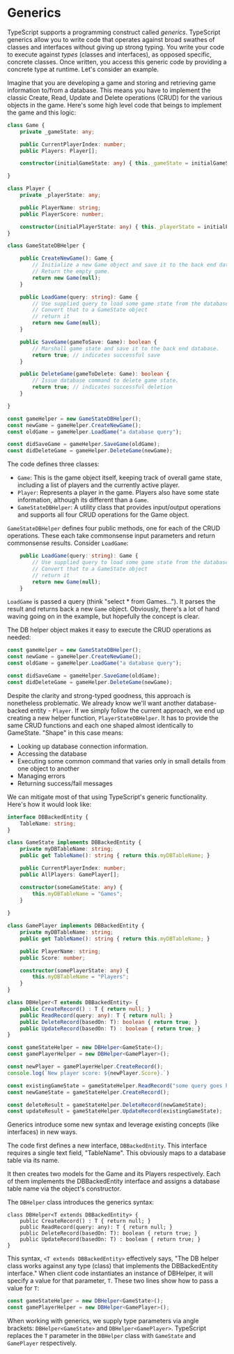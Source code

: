 # Generics

TypeScript supports a programming construct called *generics*. TypeScript generics allow you to write code that operates against broad swathes of classes and interfaces without giving up strong typing. You write your code to execute against *types* (classes and interfaces), as opposed specific, concrete classes. Once written, you access this generic code by providing a concrete type at runtime. Let's consider an example.

Imagine that you are developing a game and storing and retrieving game information to/from a database. This means you have to implement the classic Create, Read, Update and Delete operations (CRUD) for the various objects in the game. Here's some high level code that beings to implement the game and this logic:

```TypeScript
class Game {
    private _gameState: any;

    public CurrentPlayerIndex: number;
    public Players: Player[];

    constructor(initialGameState: any) { this._gameState = initialGameState;}

}

class Player {
    private _playerState: any;

    public PlayerName: string;
    public PlayerScore: number;

    constructor(initialPlayerState: any) { this._playerState = initialPlayerState; }
}

class GameStateDBHelper {

    public CreateNewGame(): Game {
        // Initialize a new Game object and save it to the back end database.
        // Return the empty game.
        return new Game(null);
    }

    public LoadGame(query: string): Game {
        // Use supplied query to load some game state from the database.
        // Convert that to a GameState object
        // return it
        return new Game(null);
    }

    public SaveGame(gameToSave: Game): boolean {
        // Marshall game state and save it to the back end database.
        return true; // indicates successful save
    }

    public DeleteGame(gameToDelete: Game): boolean {
        // Issue database command to delete game state.
        return true; // indicates successful deletion
    }

}

const gameHelper = new GameStateDBHelper();
const newGame = gameHelper.CreateNewGame();
const oldGame = gameHelper.LoadGame("a database query");

const didSaveGame = gameHelper.SaveGame(oldGame);
const didDeleteGame = gameHelper.DeleteGame(newGame);
```

The code defines three classes:
- `Game`: This is the game object itself, keeping track of overall game state, including a list of players and the currently active player.
- `Player`: Represents a player in the game. Players also have some state information, although its different than a `Game`.
- `GameStateDBHelper`: A utility class that provides input/output operations and supports all four CRUD operations for the Game object.

`GameStateDBHelper` defines four public methods, one for each of the CRUD operations. These each take commonsense input parameters and return commonsense results. Consider `LoadGame`: 

```TypeScript
    public LoadGame(query: string): Game {
        // Use supplied query to load some game state from the database.
        // Convert that to a GameState object
        // return it
        return new Game(null);
    }
```

`LoadGame` is passed a query (think "select * from Games..."). It parses the result and returns back a new `Game` object. Obviously, there's a lot of hand waving going on in the example, but hopefully the concept is clear.

The DB helper object makes it easy to execute the CRUD operations as needed:

```TypeScript
const gameHelper = new GameStateDBHelper();
const newGame = gameHelper.CreateNewGame();
const oldGame = gameHelper.LoadGame("a database query");

const didSaveGame = gameHelper.SaveGame(oldGame);
const didDeleteGame = gameHelper.DeleteGame(newGame);
```

Despite the clarity and strong-typed goodness, this approach is nonetheless problematic. We already know we'll want another database-backed entity - `Player`. If we simply follow the current approach, we end up creating a new helper function, `PlayerStateDBHelper`.  It has to provide the same CRUD functions and each one shaped almost identically to GameState. "Shape" in this case means:
- Looking up database connection information.
- Accessing the database
- Executing some common command that varies only in small details from one object to another
- Managing errors
- Returning success/fail messages

We can mitigate most of that using TypeScript's generic functionality. Here's how it would look like:

```TypeScript
interface DBBackedEntity {
    TableName: string;
}

class GameState implements DBBackedEntity {
    private myDBTableName: string;
    public get TableName(): string { return this.myDBTableName; }

    public CurrentPlayerIndex: number;
    public AllPlayers: GamePlayer[];

    constructor(someGameState: any) { 
        this.myDBTableName = "Games";
    }
    
}

class GamePlayer implements DBBackedEntity {
    private myDBTableName: string;
    public get TableName(): string { return this.myDBTableName; }

    public PlayerName: string;
    public Score: number;

    constructor(somePlayerState: any) { 
        this.myDBTableName = "Players";
    }
}

class DBHelper<T extends DBBackedEntity> {
    public CreateRecord() : T { return null; }
    public ReadRecord(query: any): T { return null; }
    public DeleteRecord(basedOn: T): boolean { return true; }
    public UpdateRecord(basedOn: T) : boolean { return true; }
}

const gameStateHelper = new DBHelper<GameState>();
const gamePlayerHelper = new DBHelper<GamePlayer>();

const newPlayer = gamePlayerHelper.CreateRecord();
console.log(`New player score: ${newPlayer.Score}.`)

const existingGameState = gameStateHelper.ReadRecord("some query goes here");
const newGameState = gameStateHelper.CreateRecord();

const deleteResult = gameStateHelper.DeleteRecord(newGameState);
const updateResult = gameStateHelper.UpdateRecord(existingGameState);
```

Generics introduce some new syntax and leverage existing concepts (like interfaces) in new ways. 

The code first defines a new interface, `DBBackedEntity`. This interface requires a single text field, "TableName". This obviously maps to a database table via its name.

It then creates two models for the Game and its Players respectively. Each of them implements the DBBackedEntity interface and assigns a database table name via the object's constructor.

The `DBHelper` class introduces the generics syntax:

```
class DBHelper<T extends DBBackedEntity> {
    public CreateRecord() : T { return null; }
    public ReadRecord(query: any): T { return null; }
    public DeleteRecord(basedOn: T): boolean { return true; }
    public UpdateRecord(basedOn: T) : boolean { return true; }
}
```

This syntax, `<T extends DBBackedEntity>` effectively says, "The DB helper class works against any type (class) that implements the DBBackedEntity interface."  When client code instantiates an instance of DBHelper, it will specify a value for that parameter, `T`. These two lines show how to pass a value for `T`:

```TypeScript
const gameStateHelper = new DBHelper<GameState>();
const gamePlayerHelper = new DBHelper<GamePlayer>();
```

When working with generics, we supply type parameters via angle brackets: `DBHelper<GameState>` and `DBHelper<GamePlayer>`. TypeScript replaces the `T` parameter in the `DBHelper` class with `GameState` and `GamePlayer` respectively. 

